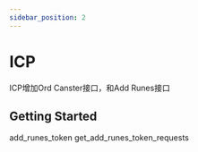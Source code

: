 ```yaml
---
sidebar_position: 2
---
```


# ICP

ICP增加Ord Canster接口，和Add Runes接口

## Getting Started
add_runes_token
get_add_runes_token_requests